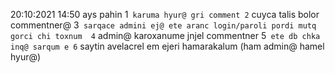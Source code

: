 20:10:2021  14:50
ays pahin 
1` karuma hyur@ gri comment
2` cuyca talis bolor commentner@ 
3` sarqace admini ej@ ete aranc login/paroli pordi mutq gorci chi toxnum 
4` admin@ karoxanume jnjel commentner
5` ete db chka inq@ sarqum e
6` saytin avelacrel em ejeri hamarakalum (ham admin@ hamel hyur@)
